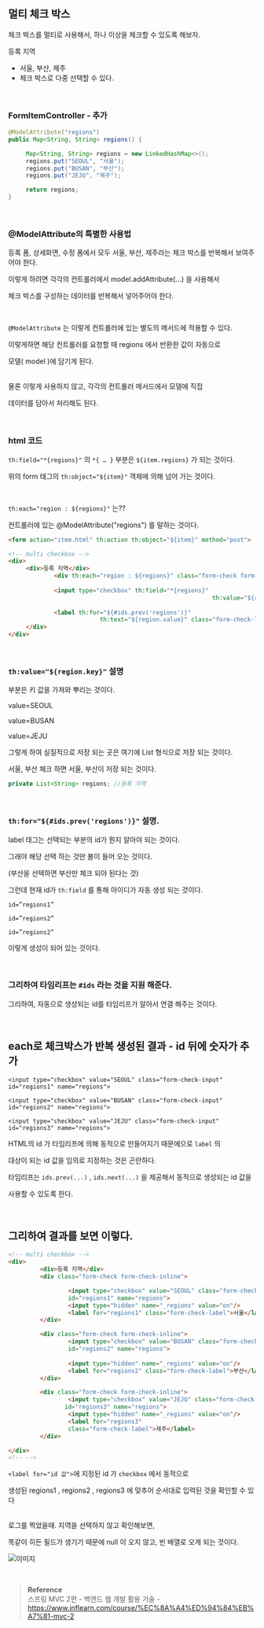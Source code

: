 ## 멀티 체크 박스

체크 박스를 멀티로 사용해서, 하나 이상을 체크할 수 있도록 해보자.

등록 지역

- 서울, 부산, 제주
- 체크 박스로 다중 선택할 수 있다.

<br/>

### FormItemController - 추가

```java
@ModelAttribute("regions")
public Map<String, String> regions() {

	 Map<String, String> regions = new LinkedHashMap<>();
	 regions.put("SEOUL", "서울");
	 regions.put("BUSAN", "부산");
	 regions.put("JEJU", "제주");

	 return regions;
}
```

<br/>

### @ModelAttribute의 특별한 사용법

등록 폼, 상세화면, 수정 폼에서 모두 서울, 부산, 제주라는 체크 박스를 반복해서 보여주어야 한다. 

이렇게 하려면 각각의 컨트롤러에서 model.addAttribute(...) 을 사용해서 

체크 박스를 구성하는 데이터를 반복해서 넣어주어야 한다.

<br/>

`@ModelAttribute` 는 이렇게 컨트롤러에 있는 별도의 메서드에 적용할 수 있다.

이렇게하면 해당 컨트롤러를 요청할 때 regions 에서 반환한 값이 자동으로 

모델( model )에 담기게 된다.

<br/>물론 이렇게 사용하지 않고, 각각의 컨트롤러 메서드에서 모델에 직접 

데이터를 담아서 처리해도 된다.

<br/>

### html 코드

`th:field="*{regions}"` 의 `*{ … }`  부분은 `${item.regions}` 가 되는 것이다.

위의 form 태그의 `th:object="${item}"` 객체에 의해 넘어 가는 것이다.

<br/>

`th:each="region : ${regions}"` 는??

컨트롤러에 있는 @ModelAttribute("regions") 를 말하는 것이다.

```html
<form action="item.html" th:action th:object="${item}" method="post">

<!-- multi checkbox -->
<div>
	 <div>등록 지역</div>
			 <div th:each="region : ${regions}" class="form-check form-check-inline">
	
			 <input type="checkbox" th:field="*{regions}" 
														  th:value="${region.key}" class="form-check-input">
			 
			 <label th:for="${#ids.prev('regions')}" 
						  th:text="${region.value}" class="form-check-label">서울</label>
	 </div>
</div>
```

<br/>

### `th:value="${region.key}"` 설명

부분은 키 값을 가져와 뿌리는 것이다.

value=SEOUL

value=BUSAN

value=JEJU

그렇게 하여 실질적으로 저장 되는 곳은 여기에 List 형식으로 저장 되는 것이다. 

서울, 부산 체크 하면 서울, 부산이 저장 되는 것이다.




```java
private List<String> regions; //등록 지역
```

<br/>


### `th:for="${#ids.prev('regions')}"` 설명.

label 태그는 선택되는 부분의 id가 뭔지 알아야 되는 것이다. 

그래야 해당 선택 하는 것만 불이 들어 오는 것이다.

(부산을 선택하면 부산만 체크 되야 된다는 것) 

그런데 현재 id가 `th:field` 를 통해 아이디가 자동 생성 되는 것이다.

`id=”regions1”`

`id=”regions2”`

`id=”regions2”`

이렇게 생성이 되어 있는 것이다.


<br/>

### 그리하여 타임리프는 `#ids` 라는 것을 지원 해준다.

그리하여, 자동으로 생성되는 id를 타임리프가 알아서 연결 해주는 것이다.

<br/>

## each로 체크박스가 반복 생성된 결과 - id 뒤에 숫자가 추가

```
<input type="checkbox" value="SEOUL" class="form-check-input" id="regions1" name="regions">

<input type="checkbox" value="BUSAN" class="form-check-input" id="regions2" name="regions">

<input type="checkbox" value="JEJU" class="form-check-input" id="regions3" name="regions">
```

HTML의 id 가 타임리프에 의해 동적으로 만들어지기 때문에으로 `label` 의

대상이 되는 id 값을 임의로 지정하는 것은 곤란하다. 

타임리프는 `ids.prev(...)` , `ids.next(...)` 을 제공해서 동적으로 생성되는 id 값을 

사용할 수 있도록 한다.

<br/>

## 그리하여 결과를 보면 이렇다.

```html
<!-- multi checkbox -->
<div>
		 <div>등록 지역</div>
		 <div class="form-check form-check-inline">

				 <input type="checkbox" value="SEOUL" class="form-check-input"
			 	 id="regions1" name="regions">
				 <input type="hidden" name="_regions" value="on"/>
				 <label for="regions1" class="form-check-label">서울</label>
		 </div>

		 <div class="form-check form-check-inline">
				 <input type="checkbox" value="BUSAN" class="form-check-input"
				 id="regions2" name="regions">
				
				 <input type="hidden" name="_regions" value="on"/>
				 <label for="regions2" class="form-check-label">부산</label>
		 </div>

		 <div class="form-check form-check-inline">
				 <input type="checkbox" value="JEJU" class="form-check-input"
				id="regions3" name="regions">
				 <input type="hidden" name="_regions" value="on"/>
				 <label for="regions3"
				 class="form-check-label">제주</label>
		 </div>

</div>
<!-- -->
```

`<label for="id 값">`에 지정된 id 가 `checkbox` 에서 동적으로 

생성된 regions1 , regions2 , regions3 에 맞추어 순서대로 입력된 것을 확인할 수 있다

<br/>로그를 찍었을때. 지역을 선택하지 않고 확인해보면,

똑같이 히든 필드가 생기기 때문에 null 이 오지 않고, 빈 배열로 오게 되는 것이다.

![이미지](/programming/img/겨22.PNG)


<br/>

>**Reference** <br/>스프링 MVC 2편 - 백엔드 웹 개발 활용 기술 - https://www.inflearn.com/course/%EC%8A%A4%ED%94%84%EB%A7%81-mvc-2